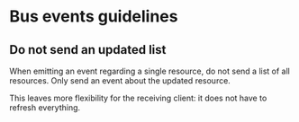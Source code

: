 # Bus events guidelines

## Do not send an updated list

When emitting an event regarding a single resource, do not send a list of all resources. Only send an event about the updated resource.

This leaves more flexibility for the receiving client: it does not have to refresh everything.
